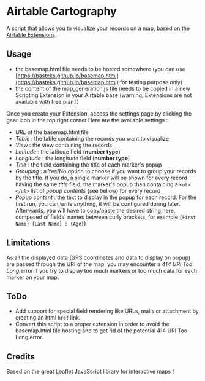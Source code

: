 # Airtable Cartography

A script that allows you to visualize your records on a map, based on the [Airtable Extensions](https://support.airtable.com/docs/airtable-extensions-overview).

## Usage
- the basemap.html file needs to be hosted somewhere (you can use [https://basteks.github.io/basemap.html](https://basteks.github.io/basemap.html) for testing purpose only)
- the content of the map_generation.js file needs to be copied in a new Scripting Extension in your Airtable base (warning, Extensions are not available with free plan !)

Once you create your Extension, access the settings page by clicking the gear icon in the top right corner
Here are the available settings :
- *URL* of the basemap.html file
- *Table* : the table containing the records you want to visualize
- *View* : the view containing the records
- *Latitude* : the latitude field (**number type**)
- *Longitude* : the longitude field (**number type**)
- *Title* : the field containing the title of each marker's popup
- *Grouping* : a Yes/No option to choose if you want to group your records by the title. If you do, a single marker will be shown for every record having the same *title* field, the marker's popup then containing a `<ul></ul>` list of *popup contents* (see bellow) for every record
- *Popup content* : the text to display in the popup for each record. For the  first run, you can write anything, it will be configured during later. Afterwards, you will have to copy/paste the desired string here, composed of fields' names between curly brackets, for example `{First Name} {Last Name} : {Age}`)

## Limitations
As all the displayed data (GPS coordinates and data to display on popup) are passed through the URI of the map, you may encounter a _414 URI Too Long_ error if you try to display too much markers or too much data for each marker on your map.

## ToDo
- Add support for special field rendering like URLs, mails or attachment by creating an html `href` link.
- Convert this script to a proper extension in order to avoid the basemap.html file hosting and to get rid of the potential 414 URI Too Long error.

## Credits
Based on the great [Leaflet](https://leafletjs.com/) JavaScript library for interactive maps !

